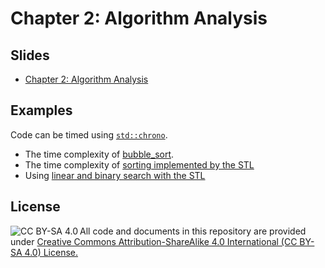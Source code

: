 # Chapter 2: Algorithm Analysis

## Slides

* [Chapter 2: Algorithm Analysis](https://github.com/mhahsler/CS2341/blob/main/Chapter2_Algorithm_Analysis/slides/Chapter2_Algorithm_Analysis.pdf)

## Examples

Code can be timed using [`std::chrono`](https://en.cppreference.com/w/cpp/chrono).

* The time complexity of [bubble_sort](bubble_sort).
* The time complexity of  [sorting implemented by the STL](STL_sort)
* Using [linear and binary search with the STL](STL_find)


## License

<img src="https://licensebuttons.net/l/by-sa/3.0/88x31.png" alt="CC BY-SA 4.0" align="left">

All code and documents in this repository are provided under [Creative Commons Attribution-ShareAlike 4.0 International (CC BY-SA 4.0) License.](https://creativecommons.org/licenses/by-sa/4.0/)